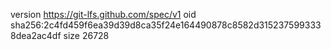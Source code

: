 version https://git-lfs.github.com/spec/v1
oid sha256:2c4fd459f6ea39d39d8ca35f24e164490878c8582d3152375993338dea2ac4df
size 26728
